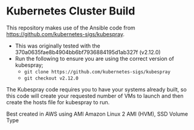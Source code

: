 # Kubernetes Cluster Build

This repository makes use of the Ansible code from https://github.com/kubernetes-sigs/kubespray.

- This was originally tested with the 370a0635fae8b4904bb6bf7936884195d1ab327f (v2.12.0)
- Run the following to ensure you are using the correct version of kubespray;
  - ```git clone https://github.com/kubernetes-sigs/kubespray```
  - ```git checkout v2.12.0```

The Kubespray code requires you to have your systems already built, so this code will create your requested number of VMs to launch and then create the hosts file for kubespray to run.

Best created in AWS using AMI Amazon Linux 2 AMI (HVM), SSD Volume Type
